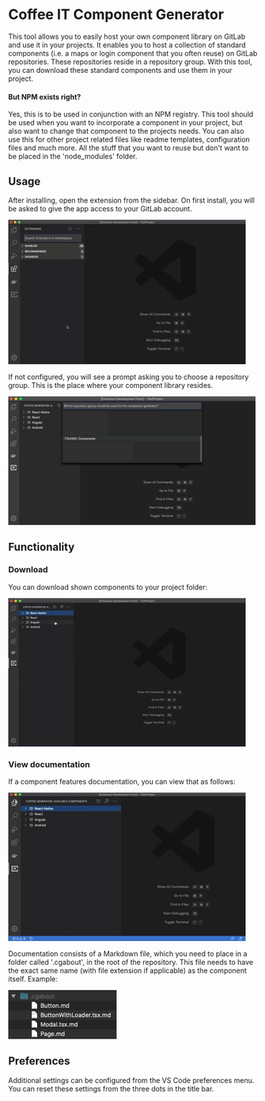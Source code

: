 # Coffee IT Component Generator
This tool allows you to easily host your own component library on GitLab and use it in your projects. It enables you to host a collection of standard components (i.e. a maps or login component that you often reuse) on GitLab repositories. These repositories reside in a repository group. With this tool, you can download these standard components and use them in your project.

#### But NPM exists right?
Yes, this is to be used in conjunction with an NPM registry. This tool should be used when you want to incorporate a component in your project, but also want to change that component to the projects needs. You can also use this for other project related files like readme templates, configuration files and much more. All the stuff that you want to reuse but don't want to be placed in the 'node_modules' folder.

## Usage
After installing, open the extension from the sidebar. On first install, you will be asked to give the app access to your GitLab account. 

![login](img/gif/login.gif)

If not configured, you will see a prompt asking you to choose a repository group. This is the place where your component library resides.

![choose-group](img/choose-repo.png)

## Functionality

### Download
You can download shown components to your project folder:

![download](img/gif/download.gif)

### View documentation
If a component features documentation, you can view that as follows:

![docs](img/gif/docs.gif)

Documentation consists of a Markdown file, which you need to place in a folder called '.cgabout', in the root of the repository. This file needs to have the exact same name (with file extension if applicable) as the component itself. Example:

![](img/folder-struct.png)

## Preferences

Additional settings can be configured from the VS Code preferences menu. You can reset these settings from the three dots in the title bar.
